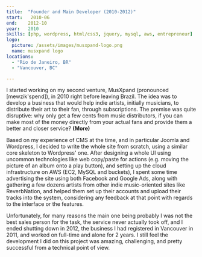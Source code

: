 ```yaml
---
title:  "Founder and Main Developer (2010-2012)"
start:   2010-06
end:    2012-10
year:   2010
skills: [php, wordpress, html/css3, jquery, mysql, aws, entrepreneur]
logo:
  picture: /assets/images/musxpand-logo.png
  name: musxpand logo
locations:
  - "Rio de Janeiro, BR"
  - "Vancouver, BC"

---
```

I started working on my second venture, MusXpand (pronounced [mewzik'spend]), in 2010 right before leaving Brazil.
The idea was to develop a business that would help indie artists, initially musicians, to distribute their art to their
fan, through subscriptions. The premise was quite disruptive: why only get a few cents from music distributors, if you can
make most of the money directly from your actual fans and provide them a better and closer service? <b>(More)</b>

Based on my experience of CMS at the time, and in particular Joomla and Wordpress, I decided to write the whole site from
scratch, using a similar core skeleton to Wordpress' one. After designing a whole UI using uncommon technologies like
web copy/paste for actions (e.g. moving the picture of an album onto a play button), and setting up the cloud infrastructure
on AWS (EC2, MySQL and buckets), I spent some time advertising the site using both Facebook and Google Ads, along with
gathering a few dozens artists from other indie music-oriented sites like ReverbNation, and helped them set up their
accounts and upload their tracks into the system, considering any feedback at that point with regards to the interface or
the features.

Unfortunately, for many reasons the main one being probably I was not the best sales person for the task, the service
never actually took off, and I ended shutting down in 2012, the business I had registered in Vancouver in 2011, and 
worked on full-time and alone for 2 years. I still feel the development I did on this project was amazing, challenging,
and pretty successful from a technical point of view.